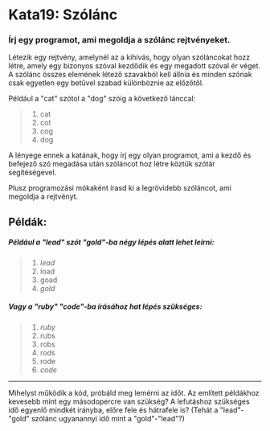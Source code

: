 # Kata19: Szólánc

### Írj egy programot, ami megoldja a szólánc rejtvényeket.

Létezik egy rejtvény, amelynél az a kihívás, hogy olyan szóláncokat hozz létre, amely egy bizonyos szóval kezdődik és egy megadott szóval ér véget.
A szólánc összes elemének létező szavakból kell állnia és minden szónak csak egyetlen egy betűvel szabad különböznie az előzőtől.

Például a "cat" szótol a "dog" szóig a következő lánccal:
>  1. cat
>  2. cot
>  3. cog
>  4. dog
  
A lényege ennek a katának, hogy írj egy olyan programot, ami a kezdő és befejező szó megadása után szóláncot hoz létre köztük szótár segítéségevel.

Plusz programozási mókaként írasd ki a legrövidebb szóláncot, ami megoldja a rejtvényt.

## Példák:

##### Például a _"lead"_ szót _"gold"_-ba négy lépés alatt lehet leírni:
>  1. _lead_
>  2. load
>  3. goad
>  4. _gold_
  
##### Vagy a _"ruby" "code"_-ba írásához hat lépés szükséges:
>  1. _ruby_ 
>  2. rubs 
>  3. robs 
>  4. rods 
>  5. rode 
>  6. _code_

----

Mihelyst működik a kód, próbáld meg lemérni az időt. Az említett példákhoz kevesebb mint egy másodopercre van szükség?
A lefutáshoz szükséges idő egyenlő mindkét irányba, előre fele és hátrafele is? (Tehát a "lead"-"gold" szólánc ugyanannyi idő mint a "gold"-"lead"?)
